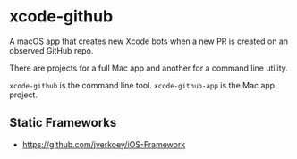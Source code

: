 # xcode-github

A macOS app that creates new Xcode bots when a new PR is created on an observed GitHub repo.

There are projects for a full Mac app and another for a command line utility.

`xcode-github` is the command line tool.
`xcode-github-app` is the Mac app project.

## Static Frameworks

* https://github.com/jverkoey/iOS-Framework
